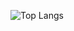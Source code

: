 ![Top Langs](https://github-readme-stats.vercel.app/api/top-langs/?username=banseok1216&layout=compact&theme=tokyonight)

